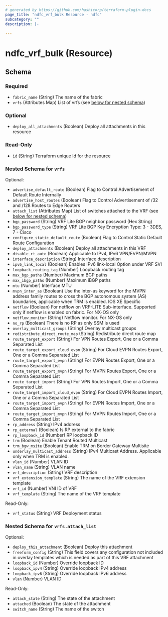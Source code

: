 ```yaml
---
# generated by https://github.com/hashicorp/terraform-plugin-docs
page_title: "ndfc_vrf_bulk Resource - ndfc"
subcategory: ""
description: |-
  
---
```


# ndfc_vrf_bulk (Resource)





<!-- schema generated by tfplugindocs -->
## Schema

### Required

- `fabric_name` (String) The name of the fabric
- `vrfs` (Attributes Map) List of vrfs (see [below for nested schema](#nestedatt--vrfs))

### Optional

- `deploy_all_attachments` (Boolean) Deploy all attachments in this resource

### Read-Only

- `id` (String) Terraform unique Id for the resource

<a id="nestedatt--vrfs"></a>
### Nested Schema for `vrfs`

Optional:

- `advertise_default_route` (Boolean) Flag to Control Advertisement of Default Route Internally
- `advertise_host_routes` (Boolean) Flag to Control Advertisement of /32 and /128 Routes to Edge Routers
- `attach_list` (Attributes Map) List of switches attached to the VRF (see [below for nested schema](#nestedatt--vrfs--attach_list))
- `bgp_password` (String) VRF Lite BGP neighbor password (Hex String)
- `bgp_password_type` (String) VRF Lite BGP Key Encryption Type: 3 - 3DES, 7 - Cisco
- `configure_static_default_route` (Boolean) Flag to Control Static Default Route Configuration
- `deploy_attachments` (Boolean) Deploy all attachments in this VRF
- `disable_rt_auto` (Boolean) Applicable to IPv4, IPv6 VPN/EVPN/MVPN
- `interface_description` (String) Interface description
- `ipv6_link_local` (Boolean) Enables IPv6 link-local Option under VRF SVI
- `loopback_routing_tag` (Number) Loopback routing tag
- `max_bgp_paths` (Number) Maximum BGP paths
- `max_ibgp_paths` (Number) Maximum iBGP paths
- `mtu` (Number) Interface MTU
- `mvpn_inter_as` (Boolean) Use the inter-as keyword for the MVPN address family routes to cross the BGP autonomous system (AS) boundaries, applicable when TRM is enabled. IOS XE Specific
- `netflow` (Boolean) For netflow on VRF-LITE Sub-interface. Supported only if netflow is enabled on fabric. For NX-OS only
- `netflow_monitor` (String) Netflow monitor. For NX-OS only
- `no_rp` (Boolean) There is no RP as only SSM is used
- `overlay_multicast_groups` (String) Overlay multicast groups
- `redistribute_direct_route_map` (String) Redistribute direct route map
- `route_target_export` (String) For VPN Routes Export, One or a Comma Separated List
- `route_target_export_cloud_evpn` (String) For Cloud EVPN Routes Export, One or a Comma Separated List
- `route_target_export_evpn` (String) For EVPN Routes Export, One or a Comma Separated List
- `route_target_export_mvpn` (String) For MVPN Routes Export, One or a Comma Separated List
- `route_target_import` (String) For VPN Routes Import, One or a Comma Separated List
- `route_target_import_cloud_evpn` (String) For Cloud EVPN Routes Import, One or a Comma Separated List
- `route_target_import_evpn` (String) For EVPN Routes Import, One or a Comma Separated List
- `route_target_import_mvpn` (String) For MVPN Routes Import, One or a Comma Separated List
- `rp_address` (String) IPv4 address
- `rp_external` (Boolean) Is RP external to the fabric
- `rp_loopback_id` (Number) RP loopback ID
- `trm` (Boolean) Enable Tenant Routed Multicast
- `trm_bgw_msite` (Boolean) Enable TRM on Border Gateway Multisite
- `underlay_multicast_address` (String) IPv4 Multicast Address. Applicable only when TRM is enabled.
- `vlan_id` (Number) VLAN ID
- `vlan_name` (String) VLAN name
- `vrf_description` (String) VRF description
- `vrf_extension_template` (String) The name of the VRF extension template
- `vrf_id` (Number) VNI ID of VRF
- `vrf_template` (String) The name of the VRF template

Read-Only:

- `vrf_status` (String) VRF Deployment status

<a id="nestedatt--vrfs--attach_list"></a>
### Nested Schema for `vrfs.attach_list`

Optional:

- `deploy_this_attachment` (Boolean) Deploy this attachment
- `freeform_config` (String) This field covers any configuration not included in overlay templates which is needed as part of this VRF attachment
- `loopback_id` (Number) Override loopback ID
- `loopback_ipv4` (String) Override loopback IPv4 address
- `loopback_ipv6` (String) Override loopback IPv6 address
- `vlan` (Number) VLAN ID

Read-Only:

- `attach_state` (String) The state of the attachment
- `attached` (Boolean) The state of the attachment
- `switch_name` (String) The name of the switch
